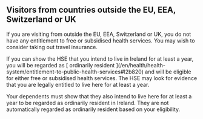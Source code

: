 ##  Visitors from countries outside the EU, EEA, Switzerland or UK

If you are visiting from outside the EU, EEA, Switzerland or UK, you do not
have any entitlement to free or subsidised health services. You may wish to
consider taking out travel insurance.

If you can show the HSE that you intend to live in Ireland for at least a
year, you will be regarded as [ ordinarily resident ](/en/health/health-
system/entitlement-to-public-health-services#l2b820) and will be eligible for
either free or subsidised health services. The HSE may look for evidence that
you are legally entitled to live here for at least a year.

Your dependents must show that they also intend to live here for at least a
year to be regarded as ordinarily resident in Ireland. They are not
automatically regarded as ordinarily resident based on your eligibility.
